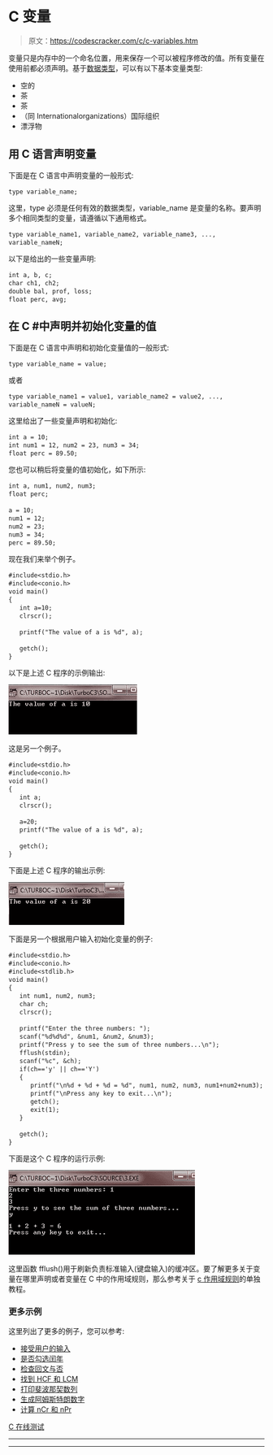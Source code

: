 # C 变量

> 原文：<https://codescracker.com/c/c-variables.htm>

变量只是内存中的一个命名位置，用来保存一个可以被程序修改的值。所有变量在使用前都必须声明。基于[数据类型](/c/c-data-types.htm)，可以有以下基本变量类型:

*   空的
*   茶
*   茶
*   （同 Internationalorganizations）国际组织
*   漂浮物

## 用 C 语言声明变量

下面是在 C 语言中声明变量的一般形式:

```
type variable_name;
```

这里，type 必须是任何有效的数据类型，variable_name 是变量的名称。要声明多个相同类型的变量，请遵循以下通用格式。

```
type variable_name1, variable_name2, variable_name3, ..., variable_nameN;
```

以下是给出的一些变量声明:

```
int a, b, c;
char ch1, ch2;
double bal, prof, loss;
float perc, avg;
```

## 在 C #中声明并初始化变量的值

下面是在 C 语言中声明和初始化变量值的一般形式:

```
type variable_name = value;
```

或者

```
type variable_name1 = value1, variable_name2 = value2, ..., variable_nameN = valueN;
```

这里给出了一些变量声明和初始化:

```
int a = 10;
int num1 = 12, num2 = 23, num3 = 34;
float perc = 89.50;
```

您也可以稍后将变量的值初始化，如下所示:

```
int a, num1, num2, num3;
float perc;

a = 10;
num1 = 12;
num2 = 23;
num3 = 34;
perc = 89.50;
```

现在我们来举个例子。

```
#include<stdio.h>
#include<conio.h>
void main()
{
   int a=10;
   clrscr();

   printf("The value of a is %d", a);

   getch();
}
```

以下是上述 C 程序的示例输出:

![c variables](img/63e775780e350892b5ee610fbff2c8ec.png)

这是另一个例子。

```
#include<stdio.h>
#include<conio.h>
void main()
{
   int a;
   clrscr();

   a=20;
   printf("The value of a is %d", a);

   getch();
}
```

下面是上述 C 程序的输出示例:

![variables in c](img/26821d799e67e82a832e4ee21a5e6315.png)

下面是另一个根据用户输入初始化变量的例子:

```
#include<stdio.h>
#include<conio.h>
#include<stdlib.h>
void main()
{
   int num1, num2, num3;
   char ch;
   clrscr();

   printf("Enter the three numbers: ");
   scanf("%d%d%d", &num1, &num2, &num3);
   printf("Press y to see the sum of three numbers...\n");
   fflush(stdin);
   scanf("%c", &ch);
   if(ch=='y' || ch=='Y')
   {
      printf("\n%d + %d + %d = %d", num1, num2, num3, num1+num2+num3);
      printf("\nPress any key to exit...\n");
      getch();
      exit(1);
   }

   getch();
}
```

下面是这个 C 程序的运行示例:

![c programming variables](img/fa6251cc3df6d497ddb75d8bb8f3d711.png)

这里函数 fflush()用于刷新负责标准输入(键盘输入)的缓冲区。要了解更多关于变量在哪里声明或者变量在 C 中的作用域规则，那么参考关于 [c 作用域规则](/c/c-scope-rules.htm)的单独教程。

### 更多示例

这里列出了更多的例子，您可以参考:

*   [接受用户的输入](/c/program/c-program-receive-input.htm)
*   [是否勾选闰年](/c/program/c-program-check-leap-year.htm)
*   [检查回文与否](/c/program/c-program-palindrome-number.htm)
*   [找到 HCF 和 LCM](/c/program/c-program-find-hcf-lcm.htm)
*   [打印斐波那契数列](/c/program/c-program-print-fabonacci-series.htm)
*   [生成阿姆斯特朗数字](/c/program/c-program-generate-armstrong-number.htm)
*   [计算 nCr 和 nPr](/c/program/c-program-find-ncr-npr.htm)

[C 在线测试](/exam/showtest.php?subid=2)

* * *

* * *